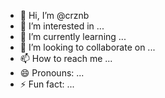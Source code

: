 - 👋 Hi, I’m @crznb
- 👀 I’m interested in ...
- 🌱 I’m currently learning ...
- 💞️ I’m looking to collaborate on ...
- 📫 How to reach me ...
- 😄 Pronouns: ...
- ⚡ Fun fact: ...

<!---
crznb/crznb is a ✨ special ✨ repository because its `README.md` (this file) appears on your GitHub profile.
You can click the Preview link to take a look at your changes.
--->
